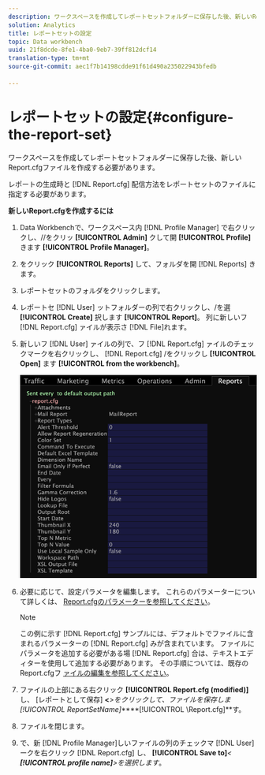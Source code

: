 ```yaml
---
description: ワークスペースを作成してレポートセットフォルダーに保存した後、新しいReport.cfgファイルを作成する必要があります。
solution: Analytics
title: レポートセットの設定
topic: Data workbench
uuid: 21f8dcde-8fe1-4ba0-9eb7-39ff812dcf14
translation-type: tm+mt
source-git-commit: aec1f7b14198cdde91f61d490a235022943bfedb

---
```



# レポートセットの設定{#configure-the-report-set}

ワークスペースを作成してレポートセットフォルダーに保存した後、新しいReport.cfgファイルを作成する必要があります。

レポートの生成時と [!DNL Report.cfg] 配信方法をレポートセットのファイルに指定する必要があります。

**新しいReport.cfgを作成するには**

1. Data Workbenchで、ワークスペース内 [!DNL Profile Manager] で右クリックし、//をクリッ **[!UICONTROL Admin]** クして開 **[!UICONTROL Profile]** きます **[!UICONTROL Profile Manager]**。
1. をクリック **[!UICONTROL Reports]** して、フォルダを開 [!DNL Reports] きます。
1. レポートセットのフォルダをクリックします。
1. レポートセ [!DNL User] ットフォルダーの列で右クリックし、/を選 **[!UICONTROL Create]** 択します **[!UICONTROL Report]**。 列に新しいフ [!DNL Report.cfg] ァイルが表示さ [!DNL File]れます。
1. 新しいフ [!DNL User] ァイルの列で、フ [!DNL Report.cfg] ァイルのチェックマークを右クリックし、 [!DNL Report.cfg] /をクリックし **[!UICONTROL Open]** ます **[!UICONTROL from the workbench]**。

   ![ステップ情報](assets/cfg_reportcfg.png)

1. 必要に応じて、設定パラメータを編集します。 これらのパラメーターについて詳しくは、 [Report.cfgのパラメーターを参照してください](../../../../../home/c-rpt-oview/c-rpt-param-ref/c-rpt-param.md#concept-838e59d72d3f4cb29ee15f5c7eb0ceff)。

   >[!NOTE]
   >
   >この例に示す [!DNL Report.cfg] サンプルには、デフォルトでファイルに含まれるパラメーターの [!DNL Report.cfg] みが含まれています。 ファイルにパラメータを追加する必要がある場 [!DNL Report.cfg] 合は、テキストエディターを使用して追加する必要があります。 その手順については、既存のReport.cfgフ [ァイルの編集を参照してください](../../../../../home/c-rpt-oview/c-work-rpt-sets/c-edit-ex-rpt-files/c-edit-ex-rpt-files.md#concept-96fd57159f454defa09bd18655a12887)。

1. ファイルの上部にある右クリック **[!UICONTROL Report.cfg (modified)]** し、 [レポートとして保存] **&lt;***>をクリックして、ファイルを保存しま&#x200B;**[!UICONTROL ReportSetName]*****[!UICONTROL \Report.cfg]**す。
1. ファイルを閉じます。
1. で、新 [!DNL Profile Manager]しいファイルの列のチェックマ [!DNL User] ークを右クリック [!DNL Report.cfg] し、 **[!UICONTROL Save to]***&lt; **[!UICONTROL profile name]**>を選択します&#x200B;*。
